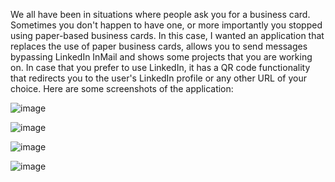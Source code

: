 We all have been in situations where people ask you for a business card. Sometimes you don't happen to have one, or more importantly you stopped using paper-based business cards. In this case, I wanted an application that replaces the use of paper business cards, allows you to send messages bypassing LinkedIn InMail and shows some projects that you are working on. In case that you prefer to use LinkedIn, it has a QR code functionality that redirects you to the user's LinkedIn profile or any other URL of your choice. Here are some screenshots of the application:

![image](https://github.com/cesco345/BusinesCard/assets/5659574/28d7e845-6767-4225-a606-c9ab9fe27f60)

![image](https://github.com/cesco345/BusinesCard/assets/5659574/3f6d5a4b-c054-43b8-bf69-7adf83b7adf3)

![image](https://github.com/cesco345/BusinesCard/assets/5659574/23f64586-ad1f-4ba3-b0ea-ef32896decdc)

![image](https://github.com/cesco345/BusinesCard/assets/5659574/f2d117bf-1680-4d23-9517-5431daf6fd2e)



